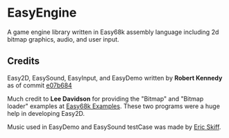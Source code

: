 # EasyEngine
A game engine library written in Easy68k assembly language including 2d bitmap graphics, audio, and user input.

## Credits
Easy2D, EasySound, EasyInput, and EasyDemo written by **Robert Kennedy** 
as of commit [e07b684](https://github.com/MartinVanBuren/EasyEngine/commit/e07b684ce068e1c42919791372fc531d8204d301)

Much credit to **Lee Davidson** for providing the "Bitmap" and "Bitmap loader" examples at [Easy68k Examples](http://www.easy68k.com/easy68kexamples.htm). These two programs were a huge help in developing Easy2D.

Music used in EasyDemo and EasySound testCase was made by [Eric Skiff](http://ericskiff.com/music/).
